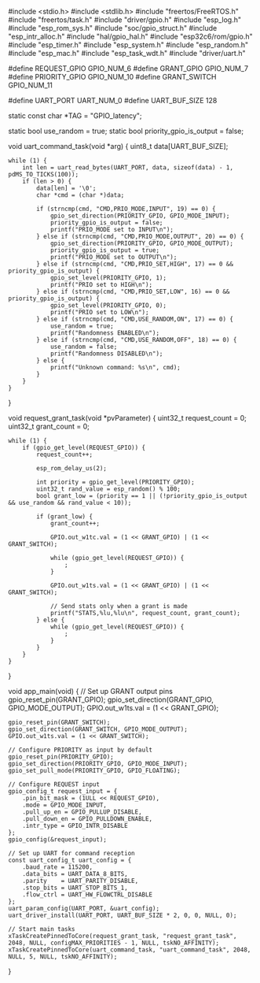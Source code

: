 #include <stdio.h>
#include <stdlib.h>
#include "freertos/FreeRTOS.h"
#include "freertos/task.h"
#include "driver/gpio.h"
#include "esp_log.h"
#include "esp_rom_sys.h"
#include "soc/gpio_struct.h"
#include "esp_intr_alloc.h"
#include "hal/gpio_hal.h"
#include "esp32c6/rom/gpio.h"
#include "esp_timer.h"
#include "esp_system.h"
#include "esp_random.h"
#include "esp_mac.h"
#include "esp_task_wdt.h"
#include "driver/uart.h"

#define REQUEST_GPIO    GPIO_NUM_6
#define GRANT_GPIO      GPIO_NUM_7
#define PRIORITY_GPIO   GPIO_NUM_10
#define GRANT_SWITCH    GPIO_NUM_11

#define UART_PORT       UART_NUM_0
#define UART_BUF_SIZE   128

static const char *TAG = "GPIO_latency";

static bool use_random = true;
static bool priority_gpio_is_output = false;

void uart_command_task(void *arg) {
    uint8_t data[UART_BUF_SIZE];

    while (1) {
        int len = uart_read_bytes(UART_PORT, data, sizeof(data) - 1, pdMS_TO_TICKS(100));
        if (len > 0) {
            data[len] = '\0';
            char *cmd = (char *)data;

            if (strncmp(cmd, "CMD,PRIO_MODE,INPUT", 19) == 0) {
                gpio_set_direction(PRIORITY_GPIO, GPIO_MODE_INPUT);
                priority_gpio_is_output = false;
                printf("PRIO_MODE set to INPUT\n");
            } else if (strncmp(cmd, "CMD,PRIO_MODE,OUTPUT", 20) == 0) {
                gpio_set_direction(PRIORITY_GPIO, GPIO_MODE_OUTPUT);
                priority_gpio_is_output = true;
                printf("PRIO_MODE set to OUTPUT\n");
            } else if (strncmp(cmd, "CMD,PRIO_SET,HIGH", 17) == 0 && priority_gpio_is_output) {
                gpio_set_level(PRIORITY_GPIO, 1);
                printf("PRIO set to HIGH\n");
            } else if (strncmp(cmd, "CMD,PRIO_SET,LOW", 16) == 0 && priority_gpio_is_output) {
                gpio_set_level(PRIORITY_GPIO, 0);
                printf("PRIO set to LOW\n");
            } else if (strncmp(cmd, "CMD,USE_RANDOM,ON", 17) == 0) {
                use_random = true;
                printf("Randomness ENABLED\n");
            } else if (strncmp(cmd, "CMD,USE_RANDOM,OFF", 18) == 0) {
                use_random = false;
                printf("Randomness DISABLED\n");
            } else {
                printf("Unknown command: %s\n", cmd);
            }
        }
    }
}

void request_grant_task(void *pvParameter) {
    uint32_t request_count = 0;
    uint32_t grant_count = 0;

    while (1) {
        if (gpio_get_level(REQUEST_GPIO)) {
            request_count++;

            esp_rom_delay_us(2);

            int priority = gpio_get_level(PRIORITY_GPIO);
            uint32_t rand_value = esp_random() % 100;
            bool grant_low = (priority == 1 || (!priority_gpio_is_output && use_random && rand_value < 10));

            if (grant_low) {
                grant_count++;

                GPIO.out_w1tc.val = (1 << GRANT_GPIO) | (1 << GRANT_SWITCH);

                while (gpio_get_level(REQUEST_GPIO)) {
                    ;
                }

                GPIO.out_w1ts.val = (1 << GRANT_GPIO) | (1 << GRANT_SWITCH);

                // Send stats only when a grant is made
                printf("STATS,%lu,%lu\n", request_count, grant_count);
            } else {
                while (gpio_get_level(REQUEST_GPIO)) {
                    ;
                }
            }
        }
    }
}

void app_main(void) {
    // Set up GRANT output pins
    gpio_reset_pin(GRANT_GPIO);
    gpio_set_direction(GRANT_GPIO, GPIO_MODE_OUTPUT);
    GPIO.out_w1ts.val = (1 << GRANT_GPIO);

    gpio_reset_pin(GRANT_SWITCH);
    gpio_set_direction(GRANT_SWITCH, GPIO_MODE_OUTPUT);
    GPIO.out_w1ts.val = (1 << GRANT_SWITCH);

    // Configure PRIORITY as input by default
    gpio_reset_pin(PRIORITY_GPIO);
    gpio_set_direction(PRIORITY_GPIO, GPIO_MODE_INPUT);
    gpio_set_pull_mode(PRIORITY_GPIO, GPIO_FLOATING);

    // Configure REQUEST input
    gpio_config_t request_input = {
        .pin_bit_mask = (1ULL << REQUEST_GPIO),
        .mode = GPIO_MODE_INPUT,
        .pull_up_en = GPIO_PULLUP_DISABLE,
        .pull_down_en = GPIO_PULLDOWN_ENABLE,
        .intr_type = GPIO_INTR_DISABLE
    };
    gpio_config(&request_input);

    // Set up UART for command reception
    const uart_config_t uart_config = {
        .baud_rate = 115200,
        .data_bits = UART_DATA_8_BITS,
        .parity    = UART_PARITY_DISABLE,
        .stop_bits = UART_STOP_BITS_1,
        .flow_ctrl = UART_HW_FLOWCTRL_DISABLE
    };
    uart_param_config(UART_PORT, &uart_config);
    uart_driver_install(UART_PORT, UART_BUF_SIZE * 2, 0, 0, NULL, 0);

    // Start main tasks
    xTaskCreatePinnedToCore(request_grant_task, "request_grant_task", 2048, NULL, configMAX_PRIORITIES - 1, NULL, tskNO_AFFINITY);
    xTaskCreatePinnedToCore(uart_command_task, "uart_command_task", 2048, NULL, 5, NULL, tskNO_AFFINITY);
}

